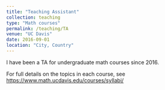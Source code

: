 ```yaml
---
title: "Teaching Assistant"
collection: teaching
type: "Math courses"
permalink: /teaching/TA
venue: "UC Davis"
date: 2016-09-01
location: "City, Country"
---
```


I have been a TA for undergraduate math courses since 2016. 

For full details on the topics in each course, see https://www.math.ucdavis.edu/courses/syllabi/
